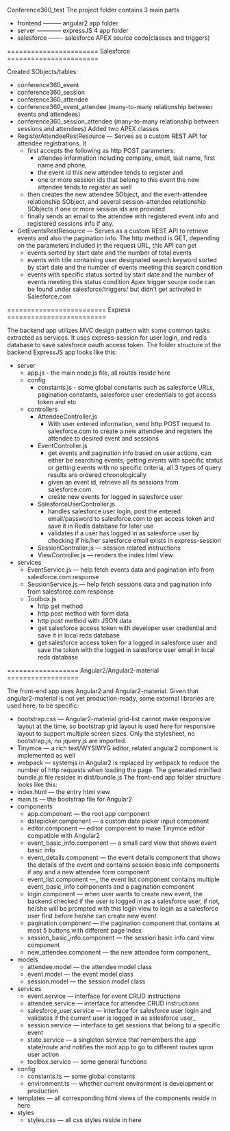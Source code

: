 Conference360_test
The project folder contains 3 main parts
* frontend ——— angular2 app folder
* server ———— expressJS 4 app folder
* salesforce ——- salesforce APEX source code(classes and triggers)

======================= Salesforce =======================

Created SObjects/tables:
* conference360_event
* conference360_session
* conference360_attendee 
* conference360_event_attendee  (many-to-many relationship between events and attendees)
* conference360_session_attendee (many-to-many relationship between sessions and attendees)
Added two APEX classes
* RegisterAttendeeRestResource — Serves as a custom REST API for attendee registrations. It
	* first accepts the following as http POST parameters:
		* attendee information including company, email, last name, first name and phone, 
		* the event id this new attendee tends to register and 
		* one or more session ids that belong to this event the new attendee tends to register as well
	* then creates the new attendee SObject, and the event-attendee relationship SObject, and several session-attendee relationship SObjects if one or more session ids are provided
	* finally sends an email to the attendee with registered event info and registered sessions info if any.
* GetEventsRestResource — Serves as a custom REST API to retrieve events and also the pagination info. The http method is GET, depending on the parameters included in the request URL, this API can get
	* events sorted by start date and the number of total events
	* events with title containing user designated search keyword sorted by start date and the number of events meeting this search condition
	* events with specific status sorted by start date and the number of events meeting this status condition
Apex trigger source code can be found under salesforce/triggers/ but didn’t get activated in Salesforce.com

========================= Express =========================

The backend app utilizes MVC design pattern with some common tasks extracted as services. It uses express-session for user login, and redis database to save salesforce oauth access token.
The folder structure of the backend ExpressJS app looks like this:
* server
	* app.js - the main node.js file, all routes reside here
	* config
		* constants.js - some global constants such as salesforce URLs, pagination constants, salesforce user credentials to get access token and etc
	* controllers
		* AttendeeController.js
			- With user entered information, send http POST request to salesforce.com to create a new attendee and registers the attendee to desired event and sessions 
		* EventController.js
			- get events and pagination info based on user actions, can either be searching events, getting events with specific status or getting events with no specific criteria, all 3 types of query results are ordered chronologically
			- given an event id, retrieve all its sessions from salesforce.com
			- create new events for logged in salesforce user
		* SalesforceUserController.js
			- handles salesforce user login, post the entered email/password to salesforce.com to get access token and save it in Redis database for later use
			- validates if a user has logged in as salesforce user by checking if his/her salesforce email exists in express-session
		* SessionController.js — session related instructions
		* ViewController.js — renders the index.html view
* services
	* EventService.js — help fetch events data and pagination info from salesforce.com response
	* SessionService.js — help fetch sessions data and pagination info from salesforce.com response
	* Toolbox.js
		- http get method
		- http post method with form data
		- http post method with JSON data
		- get salesforce access token with developer user credential and save it in local reds database
		- get salesforce access token for a logged in salesforce user and save the token with the logged in salesforce user email in local reds database

================== Angular2/Angular2-material ==================

The front-end app uses Angular2 and Angular2-material. Given that angular2-material is not yet production-ready, some external libraries are used here, to be specific:
* bootstrap.css — Angular2-material grid-list cannot make responsive layout at the time, so bootstrap grid layout is used here for responsive layout to support multiple screen sizes. Only the stylesheet, no bootstrap.js, no jquery.js are imported.
* Tinymce — a rich text/WYSIWYG editor, related angular2 component is implemented as well
* webpack — systemjs in Angular2 is replaced by webpack to reduce the number of http requests when loading the page. The generated minified bundle.js file resides in dist/bundle.js
The front-end app folder structure looks like this:
* index.html — the entry html view
* main.ts — the bootstrap file for Angular2
* components
	* app.component — the root app component
	* datepicker.component — a custom date picker input component
	* editor.component — editor component to make Tinymce editor compatible with Angular2
	* event_basic_info.component — a small card view that shows event basic info
	* event_details.component — the event details component that shows the details of the event and contains session basic info components if any and a new attendee form component  
	*  event_list.component —_ the event list component contains multiple event_basic_info components and a pagination component
	* login.component — when user wants to create new event, the backend checked if the user is logged in as a salesforce user, if not, he/she will be prompted with this login view to login as a salesforce user first before he/she can create new event
	* pagination.component — the pagination component that contains at most 5 buttons with different page index
	* session_basic_info.component — the session basic info card view component
	* new_attendee.component — the new attendee form component_
* models
	* attendee.model — the attendee model class
	* event.model — the event model class
	* session.model — the session model class
* services
	* event.service — interface for event CRUD instructions
	* attendee.service — interface for attendee CRUD instructions
	* salesforce_user.service — interface for salesforce user login and validates if the current user is logged in as salesforce user_
	* session.service — interface to get sessions that belong to a specific event
	* state.service — a singleton service that remembers the app state/route and notifies the root app to go to different routes upon user action
	* toolbox.service — some general functions
* config
	* constants.ts — some global constants
	* environment.ts — whether current environment is development or production
* templates — all corresponding html views of the components reside in here
* styles
	* styles.css — all css styles reside in here
